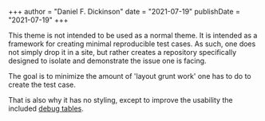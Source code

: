 +++
author = "Daniel F. Dickinson"
date = "2021-07-19"
publishDate = "2021-07-19"
+++

This theme is not intended to be used as a normal theme. It is intended as a framework for creating minimal reproducible test cases. As such, one does not simply drop it in a site, but rather creates a repository specifically designed to isolate and demonstrate the issue one is facing.

The goal is to minimize the amount of 'layout grunt work' one has to do to create the test case.

That is also why it has no styling, except to improve the usability the included [debug tables](https://github.com/danielfdickinson/hugo-debug-tables).
